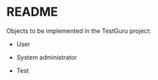 # README

Objects to be implemented in the TestGuru project:


* User

* System administrator

* Test

